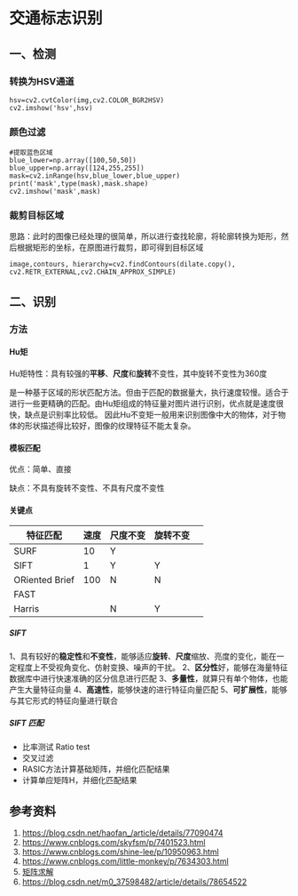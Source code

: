 # 交通标志识别

## 一、检测

### 转换为HSV通道

```
hsv=cv2.cvtColor(img,cv2.COLOR_BGR2HSV)
cv2.imshow('hsv',hsv)
```

### 颜色过滤

```
#提取蓝色区域
blue_lower=np.array([100,50,50])
blue_upper=np.array([124,255,255])
mask=cv2.inRange(hsv,blue_lower,blue_upper)
print('mask',type(mask),mask.shape)
cv2.imshow('mask',mask)
```

### 裁剪目标区域

思路：此时的图像已经处理的很简单，所以进行查找轮廓，将轮廓转换为矩形，然后根据矩形的坐标，在原图进行裁剪，即可得到目标区域

```
image,contours, hierarchy=cv2.findContours(dilate.copy(), cv2.RETR_EXTERNAL,cv2.CHAIN_APPROX_SIMPLE)
```

## 二、识别

### 方法

#### Hu矩

Hu矩特性：具有较强的**平移**、**尺度**和**旋转**不变性，其中旋转不变性为360度

是一种基于区域的形状匹配方法。但由于匹配的数据量大，执行速度较慢。适合于进行一些更精确的匹配。由Hu矩组成的特征量对图片进行识别，优点就是速度很快，缺点是识别率比较低。
因此Hu不变矩一般用来识别图像中大的物体，对于物体的形状描述得比较好，图像的纹理特征不能太复杂。

#### 模板匹配

优点：简单、直接

缺点：不具有旋转不变性、不具有尺度不变性

#### 关键点

| 特征匹配       | 速度 | 尺度不变 | 旋转不变 |      |
| -------------- | ---- | -------- | -------- | ---- |
| SURF           | 10   | Y        |          |      |
| SIFT           | 1    | Y        | Y        |      |
| ORiented Brief | 100  | N        | N        |      |
| FAST           |      |          |          |      |
| Harris         |      | N        | Y        |      |



##### SIFT 

1、具有较好的**稳定性**和**不变性**，能够适应**旋转**、**尺度**缩放、亮度的变化，能在一定程度上不受视角变化、仿射变换、噪声的干扰。
2、**区分性**好，能够在海量特征数据库中进行快速准确的区分信息进行匹配
3、**多量性**，就算只有单个物体，也能产生大量特征向量
4、**高速性**，能够快速的进行特征向量匹配
5、**可扩展性**，能够与其它形式的特征向量进行联合

##### SIFT 匹配

- 比率测试 Ratio test
- 交叉过滤
- RASIC方法计算基础矩阵，并细化匹配结果
- 计算单应矩阵H，并细化匹配结果



## 参考资料

1. https://blog.csdn.net/haofan_/article/details/77090474
2. https://www.cnblogs.com/skyfsm/p/7401523.html
3. https://www.cnblogs.com/shine-lee/p/10950963.html
4. https://www.cnblogs.com/little-monkey/p/7634303.html
5. [矩阵求解](https://cloud.tencent.com/developer/article/1675672)
6. https://blog.csdn.net/m0_37598482/article/details/78654522

